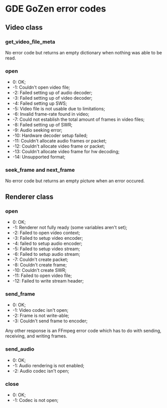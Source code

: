# GDE GoZen error codes

## Video class

### get_video_file_meta

No error code but returns an empty dictionary when nothing was able to be read.

### open

- 0: OK;
- -1: Couldn't open video file; 
- -2: Failed setting up of audio decoder;
- -3: Failed setting up of video decoder;
- -4: Failed setting up SWS;
- -5: Video file is not usable due to limitations;
- -6: Invalid frame-rate found in video;
- -7: Could not establish the total amount of frames in video files;
- -8: Failed setting up of SWR; 
- -9: Audio seeking error;
- -10: Hardware decoder setup failed;
- -11: Couldn't allocate audio frames or packet;
- -12: Couldn't allocate video frame or packet;
- -13: Couldn't allocate video frame for hw decoding;
- -14: Unsupported format;

### seek_frame and next_frame

No error code but returns an empty picture when an error occured.

## Renderer class

### open

- 0: OK;
- -1: Renderer not fully ready (some variables aren't set);
- -2: Failed to open video context;
- -3: Failed to setup video encoder; 
- -4: failed to setup audio encoder;
- -5: Failed to setup video stream;
- -6: Failed to setup audio stream;
- -7: Couldn't create packet;
- -8: Couldn't create frame;
- -10: Couldn't create SWR;
- -11: Failed to open video file;
- -12: Failed to write stream header;

### send_frame

- 0: OK;
- -1: Video codec isn't open;
- -2: Frame is not write-able;
- -3: Couldn't send frame to encoder; 

Any other response is an FFmpeg error code which has to do with sending, receiving, and writing frames.

### send_audio

- 0: OK;
- -1: Audio rendering is not enabled;
- -2: Audio codec isn't open;

### close

- 0: OK;
- -1: Codec is not open;

